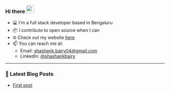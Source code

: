 ### Hi there <a href="https://www.gautamkrishnar.com/"><img src="https://media.giphy.com/media/hvRJCLFzcasrR4ia7z/giphy.gif" width="25px"></a>

- 💻 I'm a full stack developer based in Bengaluru
- 📦 I contribute to open source when I can
- 🌐 Check out my website [here](https://shashankbairy.netlify.app/)
- 📫 You can reach me at:
  - Email: <a href="mailto: shashank.bairy04@gmail.com">shashank.bairy04@gmail.com</a>
  - LinkedIn: [@shashankbairy](https://www.linkedin.com/in/shashankbairy/)

---

### 📔 Latest Blog Posts

<!-- BLOG-POST-LIST:START -->
- [First post](https://shashankbairy.netlify.app/posts/first-post/)
<!-- BLOG-POST-LIST:END -->
